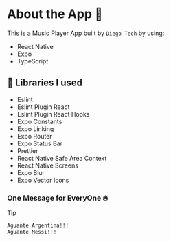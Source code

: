 # About the App 📱

This is a Music Player App built by `Diego Tech` by using:

- React Native
- Expo
- TypeScript

## 🚀 Libraries I used

- Eslint
- Eslint Plugin React
- Eslint Plugin React Hooks
- Expo Constants
- Expo Linking
- Expo Router
- Expo Status Bar
- Prettier
- React Native Safe Area Context
- React Native Screens
- Expo Blur
- Expo Vector Icons

### One Message for EveryOne 🔥

> [!TIP]
> ```bash
> Aguante Argentina!!!
> Aguante Messi!!!
> ```